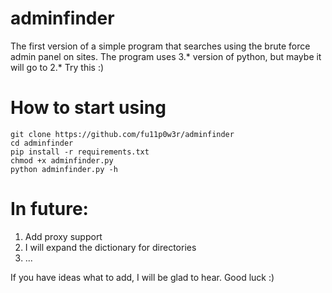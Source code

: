 # adminfinder
The first version of a simple program that searches using the brute force admin panel on sites.
The program uses 3.* version of python, but maybe it will go to 2.* Try this :)

# How to start using
```
git clone https://github.com/fu11p0w3r/adminfinder
cd adminfinder
pip install -r requirements.txt
chmod +x adminfinder.py
python adminfinder.py -h
```
# In future:
1. Add proxy support
2. I will expand the dictionary for directories
3. ...

If you have ideas what to add, I will be glad to hear.
Good luck :)
